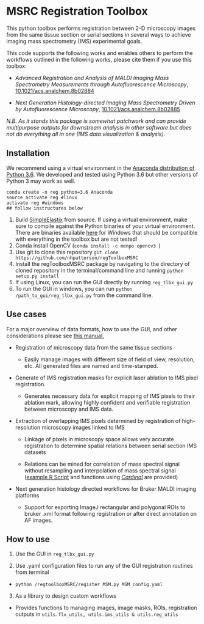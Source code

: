# MSRC Registration Toolbox
This python toolbox performs registration between 2-D microscopy images from the same tissue section or serial sections in several ways to achieve imaging mass spectrometry (IMS) experimental goals.

This code supports the following works and enables others to perform the workflows outlined in the following works, please cite them if you use this toolbox:
* *Advanced Registration and Analysis of MALDI Imaging Mass Spectrometry Measurements through Autofluorescence Microscopy*, [10.1021/acs.analchem.8b02884](10.1021/acs.analchem.8b02884)

* *Next Generation Histology-directed Imaging Mass Spectrometry Driven by Autofluorescence Microscopy*, [10.1021/acs.analchem.8b02885](10.1021/acs.analchem.8b02885)

*N.B. As it stands this package is somewhat patchwork and can provide multipurpose outputs for downstream analysis in other software but does not do everything all in one (IMS data visualization & analysis).*


## Installation
We recommend using a virtual environment in the [Anaconda distribution of Python 3.6](https://www.anaconda.com/download/). We developed and tested using Python 3.6 but other versions of Python 3 may work as well.
```
conda create -n reg python=3.6 Anaconda
source activate reg #linux
activate reg #windows
## follow instructures below
```
1. Build [SimpleElastix](https://github.com/SuperElastix/SimpleElastix) from source. If using a virtual environment, make sure to compile against the Python binaries of your virtual environment. There are binaries available [here](https://sourceforge.net/projects/simpleelastix/) for Windows that should be compatible with everything in the toolbox but are not tested!
2. Conda install OpenCV (```conda install -c menpo opencv3 ```)
3. Use git to clone this repository ```git clone https://github.com/nhpatterson/regToolboxMSRC```
4. Install the regToolboxMSRC package by navigating to the directory of cloned repository in the terminal/command line and running ```python setup.py install```
5. If using Linux, you can run the GUI directly by running ```reg_tlbx_gui.py```
6. To run the GUI in windows, you can run ```python /path_to_gui/reg_tlbx_gui.py``` from the command line.


## Use cases
For a major overview of data formats, how to use the GUI, and other considerations please see [this manual.](https://github.com/nhpatterson/regToolboxMSRC/)

* Registration of microscopy data from the same tissue sections
  * Easily manage images with different size of field of view, resolution, etc. All generated files are named and time-stamped.

* Generate of IMS registration masks for explicit laser ablation to IMS pixel registration.

  * Generates necessary data for explicit mapping of IMS pixels to their ablation mark, allowing highly confident and verifiable registration between microscopy and IMS data.

* Extraction of overlapping IMS pixels determined by registration of high-resolution microscopy images linked to IMS
  * Linkage of pixels in microscopy space allows very accurate registration to determine spatial relations between serial section IMS datasets

  * Relations can be mined for correlation of mass spectral signal without resampling and interpolation of mass spectral signal ([example R Script](https://github.com/nhpatterson/regToolboxMSRC/) and functions using [*Cardinal*](https://cardinalmsi.org) are provided)

* Next generation histology directed workflows for Bruker MALDI imaging platforms
  * Support for exporting ImageJ rectangular and polygonal ROIs to bruker .xml format following registration or after direct annotation on AF images.

## How to use
1. Use the GUI in ```reg_tlbx_gui.py```

2. Use .yaml configuration files to run any of the GUI registration routines from terminal
  * ```python /regtoolboxMSRC/register_MSM.py MSM_config.yaml```

3. As a library to design custom workflows
  * Provides functions to managing images, image masks, ROIs, registration outputs in ```utils.flx_utils, utils.ims_utils & utils.reg_utils```
